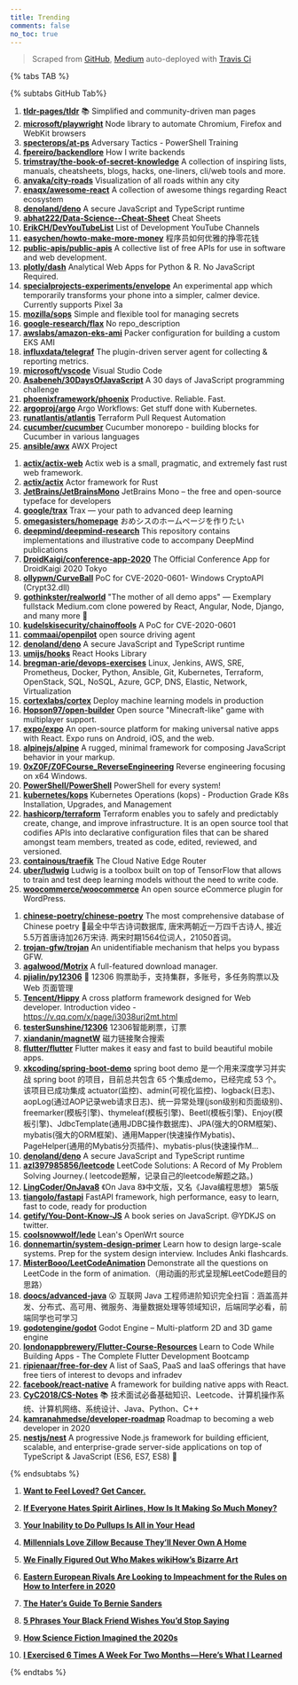 ```yaml
---
title: Trending
comments: false
no_toc: true
---
```


> Scraped from [GitHub](https://github.com/trending), [Medium](https://medium.com/topic/popular)
auto-deployed with [Travis Ci](https://travis-ci.org/)

{% tabs TAB %}
<!-- tab GitHub -->
{% subtabs GitHub Tab%}
<!-- tab Daily -->
1. [**tldr-pages/tldr**](https://github.com/tldr-pages/tldr)
📚 Simplified and community-driven man pages
2. [**microsoft/playwright**](https://github.com/microsoft/playwright)
Node library to automate Chromium, Firefox and WebKit browsers
3. [**specterops/at-ps**](https://github.com/specterops/at-ps)
Adversary Tactics - PowerShell Training
4. [**fpereiro/backendlore**](https://github.com/fpereiro/backendlore)
How I write backends
5. [**trimstray/the-book-of-secret-knowledge**](https://github.com/trimstray/the-book-of-secret-knowledge)
A collection of inspiring lists, manuals, cheatsheets, blogs, hacks, one-liners, cli/web tools and more.
6. [**anvaka/city-roads**](https://github.com/anvaka/city-roads)
Visualization of all roads within any city
7. [**enaqx/awesome-react**](https://github.com/enaqx/awesome-react)
A collection of awesome things regarding React ecosystem
8. [**denoland/deno**](https://github.com/denoland/deno)
A secure JavaScript and TypeScript runtime
9. [**abhat222/Data-Science--Cheat-Sheet**](https://github.com/abhat222/Data-Science--Cheat-Sheet)
Cheat Sheets
10. [**ErikCH/DevYouTubeList**](https://github.com/ErikCH/DevYouTubeList)
List of Development YouTube Channels
11. [**easychen/howto-make-more-money**](https://github.com/easychen/howto-make-more-money)
程序员如何优雅的挣零花钱
12. [**public-apis/public-apis**](https://github.com/public-apis/public-apis)
A collective list of free APIs for use in software and web development.
13. [**plotly/dash**](https://github.com/plotly/dash)
Analytical Web Apps for Python & R. No JavaScript Required.
14. [**specialprojects-experiments/envelope**](https://github.com/specialprojects-experiments/envelope)
An experimental app which temporarily transforms your phone into a simpler, calmer device. Currently supports Pixel 3a
15. [**mozilla/sops**](https://github.com/mozilla/sops)
Simple and flexible tool for managing secrets
16. [**google-research/flax**](https://github.com/google-research/flax)
No repo_description
17. [**awslabs/amazon-eks-ami**](https://github.com/awslabs/amazon-eks-ami)
Packer configuration for building a custom EKS AMI
18. [**influxdata/telegraf**](https://github.com/influxdata/telegraf)
The plugin-driven server agent for collecting & reporting metrics.
19. [**microsoft/vscode**](https://github.com/microsoft/vscode)
Visual Studio Code
20. [**Asabeneh/30DaysOfJavaScript**](https://github.com/Asabeneh/30DaysOfJavaScript)
A 30 days of JavaScript programming challenge
21. [**phoenixframework/phoenix**](https://github.com/phoenixframework/phoenix)
Productive. Reliable. Fast.
22. [**argoproj/argo**](https://github.com/argoproj/argo)
Argo Workflows: Get stuff done with Kubernetes.
23. [**runatlantis/atlantis**](https://github.com/runatlantis/atlantis)
Terraform Pull Request Automation
24. [**cucumber/cucumber**](https://github.com/cucumber/cucumber)
Cucumber monorepo - building blocks for Cucumber in various languages
25. [**ansible/awx**](https://github.com/ansible/awx)
AWX Project
<!-- endtab -->
<!-- tab Weekly -->
1. [**actix/actix-web**](https://github.com/actix/actix-web)
Actix web is a small, pragmatic, and extremely fast rust web framework.
2. [**actix/actix**](https://github.com/actix/actix)
Actor framework for Rust
3. [**JetBrains/JetBrainsMono**](https://github.com/JetBrains/JetBrainsMono)
JetBrains Mono – the free and open-source typeface for developers
4. [**google/trax**](https://github.com/google/trax)
Trax — your path to advanced deep learning
5. [**omegasisters/homepage**](https://github.com/omegasisters/homepage)
おめシスのホームページを作りたい
6. [**deepmind/deepmind-research**](https://github.com/deepmind/deepmind-research)
This repository contains implementations and illustrative code to accompany DeepMind publications
7. [**DroidKaigi/conference-app-2020**](https://github.com/DroidKaigi/conference-app-2020)
The Official Conference App for DroidKaigi 2020 Tokyo
8. [**ollypwn/CurveBall**](https://github.com/ollypwn/CurveBall)
PoC for CVE-2020-0601- Windows CryptoAPI (Crypt32.dll)
9. [**gothinkster/realworld**](https://github.com/gothinkster/realworld)
"The mother of all demo apps" — Exemplary fullstack Medium.com clone powered by React, Angular, Node, Django, and many more 🏅
10. [**kudelskisecurity/chainoffools**](https://github.com/kudelskisecurity/chainoffools)
A PoC for CVE-2020-0601
11. [**commaai/openpilot**](https://github.com/commaai/openpilot)
open source driving agent
12. [**denoland/deno**](https://github.com/denoland/deno)
A secure JavaScript and TypeScript runtime
13. [**umijs/hooks**](https://github.com/umijs/hooks)
React Hooks Library
14. [**bregman-arie/devops-exercises**](https://github.com/bregman-arie/devops-exercises)
Linux, Jenkins, AWS, SRE, Prometheus, Docker, Python, Ansible, Git, Kubernetes, Terraform, OpenStack, SQL, NoSQL, Azure, GCP, DNS, Elastic, Network, Virtualization
15. [**cortexlabs/cortex**](https://github.com/cortexlabs/cortex)
Deploy machine learning models in production
16. [**Hopson97/open-builder**](https://github.com/Hopson97/open-builder)
Open source "Minecraft-like" game with multiplayer support.
17. [**expo/expo**](https://github.com/expo/expo)
An open-source platform for making universal native apps with React. Expo runs on Android, iOS, and the web.
18. [**alpinejs/alpine**](https://github.com/alpinejs/alpine)
A rugged, minimal framework for composing JavaScript behavior in your markup.
19. [**0xZ0F/Z0FCourse_ReverseEngineering**](https://github.com/0xZ0F/Z0FCourse_ReverseEngineering)
Reverse engineering focusing on x64 Windows.
20. [**PowerShell/PowerShell**](https://github.com/PowerShell/PowerShell)
PowerShell for every system!
21. [**kubernetes/kops**](https://github.com/kubernetes/kops)
Kubernetes Operations (kops) - Production Grade K8s Installation, Upgrades, and Management
22. [**hashicorp/terraform**](https://github.com/hashicorp/terraform)
Terraform enables you to safely and predictably create, change, and improve infrastructure. It is an open source tool that codifies APIs into declarative configuration files that can be shared amongst team members, treated as code, edited, reviewed, and versioned.
23. [**containous/traefik**](https://github.com/containous/traefik)
The Cloud Native Edge Router
24. [**uber/ludwig**](https://github.com/uber/ludwig)
Ludwig is a toolbox built on top of TensorFlow that allows to train and test deep learning models without the need to write code.
25. [**woocommerce/woocommerce**](https://github.com/woocommerce/woocommerce)
An open source eCommerce plugin for WordPress.
<!-- endtab -->
<!-- tab Monthly -->
1. [**chinese-poetry/chinese-poetry**](https://github.com/chinese-poetry/chinese-poetry)
The most comprehensive database of Chinese poetry 🧶最全中华古诗词数据库, 唐宋两朝近一万四千古诗人, 接近5.5万首唐诗加26万宋诗. 两宋时期1564位词人，21050首词。
2. [**trojan-gfw/trojan**](https://github.com/trojan-gfw/trojan)
An unidentifiable mechanism that helps you bypass GFW.
3. [**agalwood/Motrix**](https://github.com/agalwood/Motrix)
A full-featured download manager.
4. [**pjialin/py12306**](https://github.com/pjialin/py12306)
🚂 12306 购票助手，支持集群，多账号，多任务购票以及 Web 页面管理
5. [**Tencent/Hippy**](https://github.com/Tencent/Hippy)
A cross platform framework designed for Web developer. Introduction video - https://v.qq.com/x/page/i3038urj2mt.html
6. [**testerSunshine/12306**](https://github.com/testerSunshine/12306)
12306智能刷票，订票
7. [**xiandanin/magnetW**](https://github.com/xiandanin/magnetW)
磁力链接聚合搜索
8. [**flutter/flutter**](https://github.com/flutter/flutter)
Flutter makes it easy and fast to build beautiful mobile apps.
9. [**xkcoding/spring-boot-demo**](https://github.com/xkcoding/spring-boot-demo)
spring boot demo 是一个用来深度学习并实战 spring boot 的项目，目前总共包含 65 个集成demo，已经完成 53 个。 该项目已成功集成 actuator(监控)、admin(可视化监控)、logback(日志)、aopLog(通过AOP记录web请求日志)、统一异常处理(json级别和页面级别)、freemarker(模板引擎)、thymeleaf(模板引擎)、Beetl(模板引擎)、Enjoy(模板引擎)、JdbcTemplate(通用JDBC操作数据库)、JPA(强大的ORM框架)、mybatis(强大的ORM框架)、通用Mapper(快速操作Mybatis)、PageHelper(通用的Mybatis分页插件)、mybatis-plus(快速操作M…
10. [**denoland/deno**](https://github.com/denoland/deno)
A secure JavaScript and TypeScript runtime
11. [**azl397985856/leetcode**](https://github.com/azl397985856/leetcode)
LeetCode Solutions: A Record of My Problem Solving Journey.( leetcode题解，记录自己的leetcode解题之路。)
12. [**LingCoder/OnJava8**](https://github.com/LingCoder/OnJava8)
《On Java 8》中文版，又名《Java编程思想》 第5版
13. [**tiangolo/fastapi**](https://github.com/tiangolo/fastapi)
FastAPI framework, high performance, easy to learn, fast to code, ready for production
14. [**getify/You-Dont-Know-JS**](https://github.com/getify/You-Dont-Know-JS)
A book series on JavaScript. @YDKJS on twitter.
15. [**coolsnowwolf/lede**](https://github.com/coolsnowwolf/lede)
Lean's OpenWrt source
16. [**donnemartin/system-design-primer**](https://github.com/donnemartin/system-design-primer)
Learn how to design large-scale systems. Prep for the system design interview. Includes Anki flashcards.
17. [**MisterBooo/LeetCodeAnimation**](https://github.com/MisterBooo/LeetCodeAnimation)
Demonstrate all the questions on LeetCode in the form of animation.（用动画的形式呈现解LeetCode题目的思路）
18. [**doocs/advanced-java**](https://github.com/doocs/advanced-java)
😮 互联网 Java 工程师进阶知识完全扫盲：涵盖高并发、分布式、高可用、微服务、海量数据处理等领域知识，后端同学必看，前端同学也可学习
19. [**godotengine/godot**](https://github.com/godotengine/godot)
Godot Engine – Multi-platform 2D and 3D game engine
20. [**londonappbrewery/Flutter-Course-Resources**](https://github.com/londonappbrewery/Flutter-Course-Resources)
Learn to Code While Building Apps - The Complete Flutter Development Bootcamp
21. [**ripienaar/free-for-dev**](https://github.com/ripienaar/free-for-dev)
A list of SaaS, PaaS and IaaS offerings that have free tiers of interest to devops and infradev
22. [**facebook/react-native**](https://github.com/facebook/react-native)
A framework for building native apps with React.
23. [**CyC2018/CS-Notes**](https://github.com/CyC2018/CS-Notes)
📚 技术面试必备基础知识、Leetcode、计算机操作系统、计算机网络、系统设计、Java、Python、C++
24. [**kamranahmedse/developer-roadmap**](https://github.com/kamranahmedse/developer-roadmap)
Roadmap to becoming a web developer in 2020
25. [**nestjs/nest**](https://github.com/nestjs/nest)
A progressive Node.js framework for building efficient, scalable, and enterprise-grade server-side applications on top of TypeScript & JavaScript (ES6, ES7, ES8) 🚀
<!-- endtab -->
{% endsubtabs %}
<!-- endtab --><!-- tab Medium -->
1. [**Want to Feel Loved? Get Cancer.**](https://humanparts.medium.com/my-wife-has-cancer-c07ad358d263?source=topic_page---------------------------20)

2. [**If Everyone Hates Spirit Airlines, How Is It Making So Much Money?**](https://marker.medium.com/if-everyone-hates-spirit-airlines-how-is-it-making-so-much-money-8c7d13472352?source=topic_page---------0------------------1)

3. [**Your Inability to Do Pullups Is All in Your Head**](https://elemental.medium.com/your-inability-to-do-pullups-is-all-in-your-head-191278c2f5aa?source=topic_page---------1------------------1)

4. [**Millennials Love Zillow Because They’ll Never Own A Home**](https://onezero.medium.com/millennials-love-zillow-because-theyll-never-own-a-home-bc50fa27ac4f?source=topic_page---------2------------------1)

5. [**We Finally Figured Out Who Makes wikiHow’s Bizarre Art**](https://onezero.medium.com/we-finally-figured-out-who-makes-wikihows-bizarre-art-6c5d69b71347?source=topic_page---------4------------------1)

6. [**Eastern European Rivals Are Looking to Impeachment for the Rules on How to Interfere in 2020**](https://gen.medium.com/eastern-european-rivals-are-looking-to-impeachment-for-the-rules-on-how-to-interfere-in-2020-c7c1b95f1bbb?source=topic_page---------5------------------1)

7. [**The Hater’s Guide To Bernie Sanders**](https://gen.medium.com/the-haters-guide-to-bernie-sanders-942e9fa2ab11?source=topic_page---------6------------------1)

8. [**5 Phrases Your Black Friend Wishes You’d Stop Saying**](https://medium.com/@ajahhales/5-phrases-your-black-friend-wishes-youd-stop-saying-c6550b62ddb7?source=topic_page---------7------------------1)

9. [**How Science Fiction Imagined the 2020s**](https://onezero.medium.com/how-science-fiction-imagined-the-2020s-f8e98a5bc729?source=topic_page---------8------------------1)

10. [**I Exercised 6 Times A Week For Two Months — Here’s What I Learned**](https://medium.com/refinery29/i-exercised-6-times-a-week-for-two-months-heres-what-i-learned-a95bea7f39ed?source=topic_page---------9------------------1)

<!-- endtab -->
{% endtabs %}

